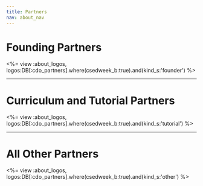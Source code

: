 ```yaml
---
title: Partners
nav: about_nav
---
```

# Founding Partners

<%= view :about_logos, logos:DB[:cdo_partners].where(csedweek_b:true).and(kind_s:'founder') %>

---

# Curriculum and Tutorial Partners

<%= view :about_logos, logos:DB[:cdo_partners].where(csedweek_b:true).and(kind_s:'tutorial') %>

---

# All Other Partners

<%= view :about_logos, logos:DB[:cdo_partners].where(csedweek_b:true).and(kind_s:'other') %>
